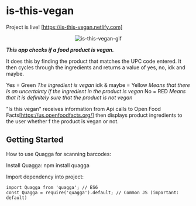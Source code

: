 # is-this-vegan

Project is live! 
[https://is-this-vegan.netlify.com]

<p align="center" width="800" height="600"><img src="https://user-images.githubusercontent.com/77818241/200143584-1470771b-91c4-4aa3-a686-e77cdf97e615.gif" alt="is-this-vegan-gif"/></p> 

***This app checks if a food product is vegan.***

It does this by finding the product that matches the UPC code entered. It then cycles through the ingredients and returns a value of yes, no, idk and maybe.

Yes = Green *The ingredient is vegan*
idk & maybe = Yellow *Means that there is an uncertainty if the ingredient in the product is vegan*
No = RED *Means that it is definitely sure that the product is not vegan*

"Is this vegan" receives information from Api calls to Open Food Facts[https://us.openfoodfacts.org/] then displays product ingredients to the user whether f the product is vegan or not. 

## Getting Started

How to use Quagga for scanning barcodes:

Install Quagga: npm install quagga

Import dependency into project: 

```
import Quagga from 'quagga'; // ES6
const Quagga = require('quagga').default; // Common JS (important: default)
```